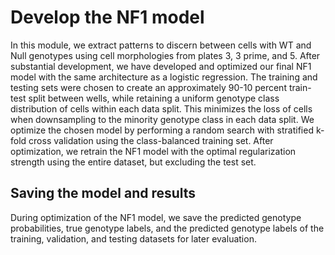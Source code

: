 # Develop the NF1 model
In this module, we extract patterns to discern between cells with WT and Null genotypes using cell morphologies from plates 3, 3 prime, and 5.
After substantial development, we have developed and optimized our final NF1 model with the same architecture as a logistic regression.
The training and testing sets were chosen to create an approximately 90-10 percent train-test split between wells, while retaining a uniform genotype class distribution of cells within each data split.
This minimizes the loss of cells when downsampling to the minority genotype class in each data split.
We optimize the chosen model by performing a random search with stratified k-fold cross validation using the class-balanced training set.
After optimization, we retrain the NF1 model with the optimal regularization strength using the entire dataset, but excluding the test set.

## Saving the model and results
During optimization of the NF1 model, we save the predicted genotype probabilities, true genotype labels, and the predicted genotype labels of the training, validation, and testing datasets for later evaluation.
